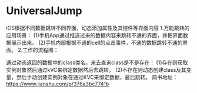# UniversalJump
iOS根据不同数据跳转不同界面，动态添加属性及其控件等界面内容
1.万能跳转的应用场景：
(1)手机App通过推送过来的数据内容来跳转不通的界面，并把界面数据展示出来。
(2)手机内部根据不通的cell的点击事件，不通的数据跳转不通的界面。
2.工作的流程图：

通过动态返回的数据中的class类名，来去查询class是不是存在：
(1)存在则获取实例对象然后通过kVC来绑定数据然后去跳转。
(2)不存在则动态创建class及其变量，然后手动创建实例对象在通过KVC来绑定数据，最后跳转。
简书地址：https://www.jianshu.com/p/376a3bc7741b
